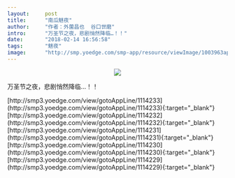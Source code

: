 ```yaml
---
layout:     post
title:      "南瓜魅夜"
author:     "作者：外薗昌也  谷口世磨"
intro:      "万圣节之夜，悲剧悄然降临…！！"
date:       "2018-02-14 16:56:58"
tags:       "魅夜"
image:      "http://smp.yoedge.com/smp-app/resource/viewImage/1003963appline.png"
---
```

<div style="text-align: center">
<p><img src="http://smp.yoedge.com/smp-app/resource/viewImage/1003963appline.png"/></p>
</div>
<p class="post-meta">
<span>万圣节之夜，悲剧悄然降临…！！</span>
</p>
[http://smp3.yoedge.com/view/gotoAppLine/1114233](http://smp3.yoedge.com/view/gotoAppLine/1114233){:target="_blank"}
[http://smp3.yoedge.com/view/gotoAppLine/1114232](http://smp3.yoedge.com/view/gotoAppLine/1114232){:target="_blank"}
[http://smp3.yoedge.com/view/gotoAppLine/1114231](http://smp3.yoedge.com/view/gotoAppLine/1114231){:target="_blank"}
[http://smp3.yoedge.com/view/gotoAppLine/1114230](http://smp3.yoedge.com/view/gotoAppLine/1114230){:target="_blank"}
[http://smp3.yoedge.com/view/gotoAppLine/1114229](http://smp3.yoedge.com/view/gotoAppLine/1114229){:target="_blank"}


